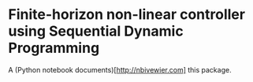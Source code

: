 Finite-horizon non-linear controller using Sequential Dynamic Programming
===========

A (Python notebook documents)[http://nbivewier.com] this package.
